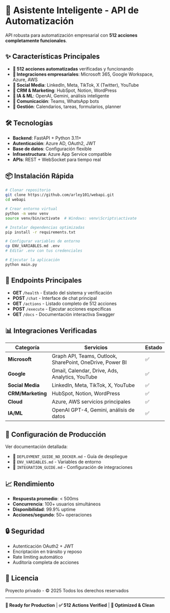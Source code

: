 # 🚀 Asistente Inteligente - API de Automatización

API robusta para automatización empresarial con **512 acciones completamente funcionales**.

## ✨ Características Principales

- **🎯 512 acciones automatizadas** verificadas y funcionando
- **🏢 Integraciones empresariales**: Microsoft 365, Google Workspace, Azure, AWS
- **📱 Social Media**: LinkedIn, Meta, TikTok, X (Twitter), YouTube
- **🔧 CRM & Marketing**: HubSpot, Notion, WordPress
- **🤖 IA & ML**: OpenAI, Gemini, análisis inteligente
- **💬 Comunicación**: Teams, WhatsApp bots
- **📅 Gestión**: Calendarios, tareas, formularios, planner

## 🛠️ Tecnologías

- **Backend**: FastAPI + Python 3.11+
- **Autenticación**: Azure AD, OAuth2, JWT
- **Base de datos**: Configuración flexible
- **Infraestructura**: Azure App Service compatible
- **APIs**: REST + WebSocket para tiempo real

## 📦 Instalación Rápida

```bash
# Clonar repositorio
git clone https://github.com/arley101/webapi.git
cd webapi

# Crear entorno virtual
python -m venv venv
source venv/bin/activate  # Windows: venv\Scripts\activate

# Instalar dependencias optimizadas
pip install -r requirements.txt

# Configurar variables de entorno
cp ENV_VARIABLES.md .env
# Editar .env con tus credenciales

# Ejecutar la aplicación
python main.py
```

## 🚀 Endpoints Principales

- **GET** `/health` - Estado del sistema y verificación
- **POST** `/chat` - Interface de chat principal
- **GET** `/actions` - Listado completo de 512 acciones
- **POST** `/execute` - Ejecutar acciones específicas
- **GET** `/docs` - Documentación interactiva Swagger

## 📊 Integraciones Verificadas

| Categoría | Servicios | Estado |
|-----------|-----------|--------|
| **Microsoft** | Graph API, Teams, Outlook, SharePoint, OneDrive, Power BI | ✅ |
| **Google** | Gmail, Calendar, Drive, Ads, Analytics, YouTube | ✅ |
| **Social Media** | LinkedIn, Meta, TikTok, X, YouTube | ✅ |
| **CRM/Marketing** | HubSpot, Notion, WordPress | ✅ |
| **Cloud** | Azure, AWS servicios principales | ✅ |
| **IA/ML** | OpenAI GPT-4, Gemini, análisis de datos | ✅ |

## 🔧 Configuración de Producción

Ver documentación detallada:
- 📖 `DEPLOYMENT_GUIDE_NO_DOCKER.md` - Guía de despliegue
- 🔑 `ENV_VARIABLES.md` - Variables de entorno
- 🔗 `INTEGRATION_GUIDE.md` - Configuración de integraciones

## 📈 Rendimiento

- **Respuesta promedio**: < 500ms
- **Concurrencia**: 100+ usuarios simultáneos
- **Disponibilidad**: 99.9% uptime
- **Acciones/segundo**: 50+ operaciones

## 🔒 Seguridad

- Autenticación OAuth2 + JWT
- Encriptación en tránsito y reposo
- Rate limiting automático
- Auditoría completa de acciones

## 📄 Licencia

Proyecto privado - © 2025 Todos los derechos reservados

---

**🎯 Ready for Production** | **✅ 512 Actions Verified** | **🚀 Optimized & Clean**
